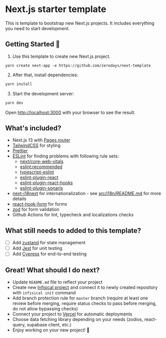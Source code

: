 # Next.js starter template

This is template to bootstrap new Next.js projects. It includes everything you need to start development.

## Getting Started :rocket:

1. Use this template to create new Next.js project.

```
yarn create next-app -e https://github.com/zerodays/next-template
```

2. After that, install dependencies:

```bash
yarn install
```

3. Start the development server:

```bash
yarn dev
```

Open [http://localhost:3000](http://localhost:3000) with your browser to see the result.

## What's included?

- Next.js 13 with [Pages router](https://nextjs.org/docs/pages/building-your-application/routing)
- [TailwindCSS](https://tailwindcss.com/) for styling
- [Prettier](https://prettier.io/)
- [ESLint](https://eslint.org/) for finding problems with following rule sets:
  - [next/core-web-vitals](https://nextjs.org/docs/pages/building-your-application/configuring/eslint)
  - [eslint:recommended](https://eslint.org/docs/latest/rules/)
  - [typescript-eslint](https://typescript-eslint.io/)
  - [eslint-plugin-react](https://github.com/jsx-eslint/eslint-plugin-react)
  - [eslint-plugin-react-hooks](https://www.npmjs.com/package/eslint-plugin-react-hooks)
  - [eslint-plugin-sonarjs](https://github.com/SonarSource/eslint-plugin-sonarjs)
- [next-i18next](https://github.com/i18next/next-i18next) for internationalization - see [src/i18n/README.md](./src/i18n/README.md) for more details
- [react-hook-form](https://react-hook-form.com/) for forms
- [zod](https://zod.dev/) for form validation
- Github Actions for lint, typecheck and localizations checks

## What still needs to added to this template?

- [ ] Add [zustand](https://github.com/pmndrs/zustand) for state management
- [ ] Add [Jest](https://jestjs.io/) for unit testing
- [ ] Add [Cypress](https://www.cypress.io/) for end-to-end testing

## Great! What should I do next?

- Update `README.md` file to reflect your project
- Create new [Infisical project](https://app.infisical.com/) and connect it to newly created repository with `infisical init` command
- Add branch protection rule for `master` branch (require at least one review before merging, require status checks to pass before merging, do not allow bypassing checks)
- Connect your project to [Vercel](https://vercel.com/) for automatic deployments
- Choose data fetching library depending on your needs (zodios, react-query, supabase client, etc.)
- Enjoy working on your new project! :tada:
